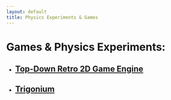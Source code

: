 ```yaml
---
layout: default
title: Physics Experiments & Games
---
```


<h1 class="owner-name">Games & Physics Experiments:</h1>

<ul>
  <li><a href="{{ site.url }}/retro-2d-game-engine-demo/"><h2>Top-Down Retro 2D Game Engine</h2></a></li>
  <li><a href="{{ site.url }}/trigonium/"><h2>Trigonium</h2></a></li>
</ul>

